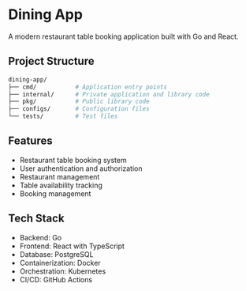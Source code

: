 # Dining App

A modern restaurant table booking application built with Go and React.

## Project Structure
```bash
dining-app/
├── cmd/           # Application entry points
├── internal/      # Private application and library code
├── pkg/           # Public library code
├── configs/       # Configuration files
└── tests/         # Test files

```

## Features
- Restaurant table booking system
- User authentication and authorization
- Restaurant management
- Table availability tracking
- Booking management

## Tech Stack
- Backend: Go
- Frontend: React with TypeScript
- Database: PostgreSQL
- Containerization: Docker
- Orchestration: Kubernetes
- CI/CD: GitHub Actions